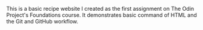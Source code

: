 This is a basic recipe website I created as the first assignment on The Odin Project's Foundations course. It demonstrates basic command of HTML and the Git and GitHub workflow. 